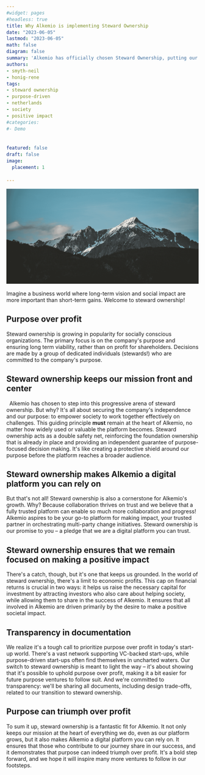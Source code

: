 ```yaml
---
#widget: pages
#headless: true
title: Why Alkemio is implementing Steward Ownership
date: "2023-06-05"
lastmod: "2023-06-05"
math: false
diagram: false
summary: 'Alkemio has officially chosen Steward Ownership, putting our mission at the heart of everything we do'
authors:
- smyth-neil
- honig-rene
tags:
- steward ownership
- purpose-driven
- netherlands
- society
- positive impact
#categories:
#- Demo


featured: false
draft: false
image:
  placement: 1
  
---
```

<img src="header.png" alt="header" style="width:800px;"/>

Imagine a business world where long-term vision and social impact are more important than short-term gains. Welcome to steward ownership! 

## Purpose over profit

Steward ownership is growing in popularity for socially conscious organizations. The primary focus is on the company's purpose and ensuring long term viability, rather than on profit for shareholders. Decisions are made by a group of dedicated individuals (stewards!) who are committed to the company's purpose.

## Steward ownership keeps our mission front and center
 
Alkemio has chosen to step into this progressive arena of steward ownership. But why? It's all about securing the company's independence and our purpose: to empower society to work together effectively on challenges. This guiding principle **must** remain at the heart of Alkemio, no matter how widely used or valuable the platform becomes. Steward ownership acts as a double safety net, reinforcing the foundation ownership that is already in place and providing an independent guarantee of purpose-focused decision making. It's like creating a protective shield around our purpose before the platform reaches a broader audience.

## Steward ownership makes Alkemio a digital platform you can rely on
 
But that's not all! Steward ownership is also a cornerstone for Alkemio's growth. Why? Because collaboration thrives on trust and we believe that a fully trusted platform can enable so much more collaboration and progress! Alkemio aspires to be your go-to platform for making impact, your trusted partner in orchestrating multi-party change initiatives. Steward ownership is our promise to you – a pledge that we are a digital platform you can trust.

## Steward ownership ensures that we remain focused on making a positive impact

There's a catch, though, but it's one that keeps us grounded. In the world of steward ownership, there's a limit to economic profits. This cap on financial returns is crucial in two ways: it helps us raise the necessary capital for investment by attracting investors who also care about helping society, while  allowing them to share in the success of Alkemio. It ensures that all involved in Alkemio are driven primarily by the desire to make a positive societal impact.

## Transparency in documentation

We realize it's a tough call to prioritize purpose over profit in today's start-up world. There's a vast network supporting VC-backed start-ups, while purpose-driven start-ups often find themselves in uncharted waters. Our switch to steward ownership is meant to light the way – it's about showing that it's possible to uphold purpose over profit, making it a bit easier for future purpose ventures to follow suit. And we're committed to transparency: we'll be sharing all documents, including design trade-offs, related to our transition to steward ownership.

## Purpose can triumph over profit

To sum it up, steward ownership is a fantastic fit for Alkemio. It not only keeps our mission at the heart of everything we do, even as our platform grows, but it also makes Alkemio a digital platform you can rely on. It ensures that those who contribute to our journey share in our success, and it demonstrates that purpose can indeed triumph over profit. It's a bold step forward, and we hope it will inspire many more ventures to follow in our footsteps.


